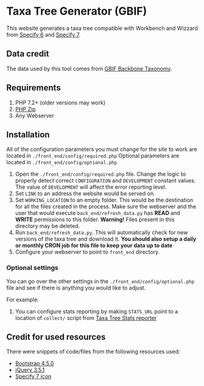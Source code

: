 # Taxa Tree Generator (GBIF)
This website generates a taxa tree compatible with Workbench and Wizzard from [Specify 6](https://github.com/specify/specify6) and [Specify 7](https://github.com/specify/specify7).

## Data credit
The data used by this tool comes from [GBIF Backbone Taxonomy](https://www.gbif.org/dataset/d7dddbf4-2cf0-4f39-9b2a-bb099caae36c).

## Requirements
1. PHP 7.2+ (older versions may work)
1. [PHP Zip](https://stackoverflow.com/questions/18774568/installing-php-zip-extension)
1. Any Webserver

## Installation
All of the configuration parameters you must change for the site to work are located in `./front_end/config/required.php`
Optional parameters are located in `./front_end/config/optional.php`

1. Open the `./front_end/config/required.php` file. Change the logic to properly detect correct `CONFIGURATION` and `DEVELOPMENT` constant values. The value of `DEVELOPMENT` will affect the error reporting level.
1. Set `LINK` to an address the website would be served on.
1. Set `WORKING_LOCATION` to an empty folder. This would be the destination for all the files created in the process. Make sure the webserver and the user that would execute `back_end/refresh_data.py` has **READ** and **WRITE** permissions to this folder. **Warning!** Files present in this directory may be deleted.
1. Run `back_end/refresh_data.py`. This will automatically check for new versions of the taxa tree and download it. **You should also setup a daily or monthly CRON job for this file to keep your data up to date**
1. Configure your webserver to point to `front_end` directory.


### Optional settings
You can go over the other settings in the `./front_end/config/optional.php` file and see if there is anything you would like to adjust.

For example:
1. You can configure stats reporting by making `STATS_URL` point to a location of `collect/` script from [Taxa Tree Stats reporter](https://github.com/specify/taxa_tree_stats) 

## Credit for used resources
There were snippets of code/files from the following resources used:
- [Bootstrap 4.5.0](https://github.com/twbs/bootstrap)
- [jQuery 3.5.1](https://github.com/jquery/jquery)
- [Specify 7 icon](https://sp7demofish.specifycloud.org/static/img/fav_icon.png)
